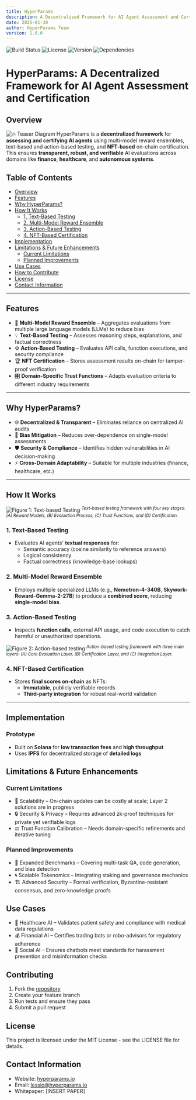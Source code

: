 ```yaml
---
title: HyperParams
description: A Decentralized Framework for AI Agent Assessment and Certification
date: 2025-01-30
author: HyperParams Team
version: 1.0.0
---
```


![Build Status](https://img.shields.io/badge/build-passing-brightgreen)
![License](https://img.shields.io/badge/license-MIT-blue)
![Version](https://img.shields.io/badge/version-1.0.0-orange)
![Dependencies](https://img.shields.io/badge/dependencies-up%20to%20date-brightgreen)

# HyperParams: A Decentralized Framework for AI Agent Assessment and Certification

## Overview

![🔥 Teaser Diagram](assets/fig3.png)
HyperParams is a **decentralized framework** for **assessing and certifying AI agents** using multi-model reward ensembles, text-based and action-based testing, and **NFT-based** on-chain certification. This ensures **transparent, robust, and verifiable** AI evaluations across domains like **finance**, **healthcare**, and **autonomous systems**.

## Table of Contents
- [Overview](#overview)
- [Features](#features)
- [Why HyperParams?](#why-hyperparams)
- [How It Works](#how-it-works)
  - [1. Text-Based Testing](#1-text-based-testing)
  - [2. Multi-Model Reward Ensemble](#2-multi-model-reward-ensemble)
  - [3. Action-Based Testing](#3-action-based-testing)
  - [4. NFT-Based Certification](#4-nft-based-certification)
- [Implementation](#implementation)
- [Limitations & Future Enhancements](#limitations--future-enhancements)
  - [Current Limitations](#current-limitations)
  - [Planned Improvements](#planned-improvements)
- [Use Cases](#use-cases)
- [How to Contribute](#how-to-contribute)
- [License](#license)
- [Contact Information](#contact-information)

---

## Features
- 🎯 **Multi-Model Reward Ensemble** – Aggregates evaluations from multiple large language models (LLMs) to reduce bias  
- 💡 **Text-Based Testing** – Assesses reasoning steps, explanations, and factual correctness  
- ⚙️ **Action-Based Testing** – Evaluates API calls, function executions, and security compliance  
- 🏆 **NFT Certification** – Stores assessment results on-chain for tamper-proof verification  
- 🎛 **Domain-Specific Trust Functions** – Adapts evaluation criteria to different industry requirements  

---

## Why HyperParams?
- 🌐 **Decentralized & Transparent** – Eliminates reliance on centralized AI audits  
- 🤝 **Bias Mitigation** – Reduces over-dependence on single-model assessments  
- 🛡️ **Security & Compliance** – Identifies hidden vulnerabilities in AI decision-making  
- ⚡ **Cross-Domain Adaptability** – Suitable for multiple industries (finance, healthcare, etc.)

---

## How It Works

![Figure 1: Text-based Testing](assets/fig1.png)  <sup>*Text-based testing framework with four key stages: (A) Reward Models, (B) Evaluation Process, (C) Trust Functions, and (D) Certification.*</sup>

### 1. Text-Based Testing
* Evaluates AI agents' **textual responses** for:
  - Semantic accuracy (cosine similarity to reference answers)
  - Logical consistency
  - Factual correctness (knowledge-base lookups)

### 2. Multi-Model Reward Ensemble
* Employs multiple specialized LLMs (e.g., **Nemotron-4-340B**, **Skywork-Reward-Gemma-2-27B**) to produce a **combined score**, reducing **single-model bias**.

### 3. Action-Based Testing
* Inspects **function calls**, external API usage, and code execution to catch harmful or unauthorized operations.

![Figure 2: Action-based testing](assets/fig2.png)  <sup>*Action-based testing framework with three main layers: (A) Core Evaluation Layer, (B) Certification Layer, and (C) Integration Layer.*</sup>

### 4. NFT-Based Certification
* Stores **final scores on-chain** as NFTs:
  - **Immutable**, publicly verifiable records
  - **Third-party integration** for robust real-world validation





---

## Implementation

### Prototype
- Built on **Solana** for **low transaction fees** and **high throughput**  
- Uses **IPFS** for decentralized storage of **detailed logs**  

## Limitations & Future Enhancements

### Current Limitations
- 🚧 Scalability – On-chain updates can be costly at scale; Layer 2 solutions are in progress
- 🔒 Security & Privacy – Requires advanced zk-proof techniques for private yet verifiable logs
- ⚖️ Trust Function Calibration – Needs domain-specific refinements and iterative tuning

### Planned Improvements
- 🏅 Expanded Benchmarks – Covering multi-task QA, code generation, and bias detection
- 🌀 Scalable Tokenomics – Integrating staking and governance mechanics
- 🏗 Advanced Security – Formal verification, Byzantine-resistant consensus, and zero-knowledge proofs

## Use Cases
- 🏥 Healthcare AI – Validates patient safety and compliance with medical data regulations
- 💰 Financial AI – Certifies trading bots or robo-advisors for regulatory adherence
- 📢 Social AI – Ensures chatbots meet standards for harassment prevention and misinformation checks

## Contributing
1. Fork the [repository](https://github.com/AIFlowML/hyperparams)
2. Create your feature branch
3. Run tests and ensure they pass
4. Submit a pull request

## License
This project is licensed under the MIT License - see the LICENSE file for details.

## Contact Information
- Website: [hyperparams.io](https://hyperparams.io/)
- Email: lessio@hyperparams.io
- Whitepaper: [INSERT PAPER]